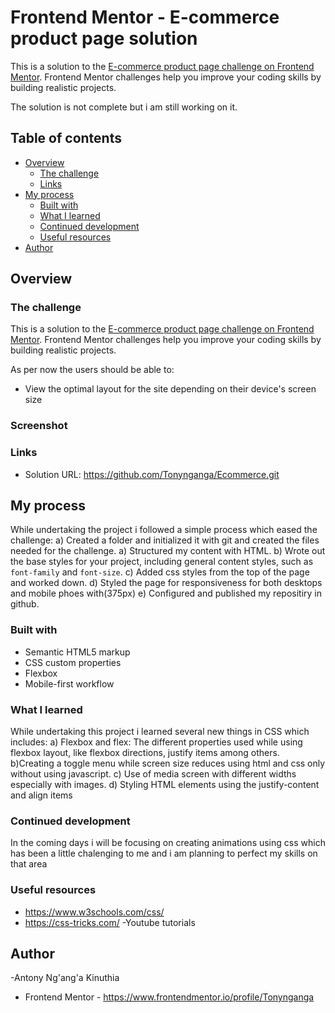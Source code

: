 # Frontend Mentor - E-commerce product page solution

This is a solution to the [E-commerce product page challenge on Frontend Mentor](https://www.frontendmentor.io/challenges/ecommerce-product-page-UPsZ9MJp6). Frontend Mentor challenges help you improve your coding skills by building realistic projects.

The solution is not complete but i am still working on it.
## Table of contents

- [Overview](#overview)
  - [The challenge](#the-challenge)
  - [Links](#links)
- [My process](#my-process)
  - [Built with](#built-with)
  - [What I learned](#what-i-learned)
  - [Continued development](#continued-development)
  - [Useful resources](#useful-resources)
- [Author](#author)



## Overview

### The challenge
This is a solution to the [E-commerce product page challenge on Frontend Mentor](https://www.frontendmentor.io/challenges/ecommerce-product-page-UPsZ9MJp6). Frontend Mentor challenges help you improve your coding skills by building realistic projects.

As per now the users should be able to:

- View the optimal layout for the site depending on their device's screen size


### Screenshot


### Links

- Solution URL: https://github.com/Tonynganga/Ecommerce.git


## My process
While undertaking the project i followed a simple process which eased the challenge:
	a) Created a folder and initialized it with git and created the files needed for the challenge.
	a) Structured my content with HTML.
	b) Wrote out the base styles for your project, including general content styles, such as `font-family` and `font-size`. 
	c) Added css styles from the top of the page and worked down.
	d) Styled the page for responsiveness for both desktops and mobile phoes with(375px)
	e) Configured and published my repositiry in github.


### Built with

- Semantic HTML5 markup
- CSS custom properties
- Flexbox
- Mobile-first workflow


### What I learned
While undertaking this project i learned several new things in CSS which includes:
	a) Flexbox and flex: The different properties used while using flexbox layout,
		like flexbox directions, justify items among others.
	b)Creating a toggle menu while screen size reduces using html and css only without using javascript.
	c) Use of media screen with different widths especially with images.
	d) Styling HTML elements using the justify-content and align items



### Continued development
In the coming days i will be focusing on creating animations using css which has been a little chalenging to me 
and i am planning to perfect my skills on that area

### Useful resources

- https://www.w3schools.com/css/
- https://css-tricks.com/
-Youtube tutorials

## Author

-Antony Ng'ang'a Kinuthia

- Frontend Mentor - https://www.frontendmentor.io/profile/Tonynganga

